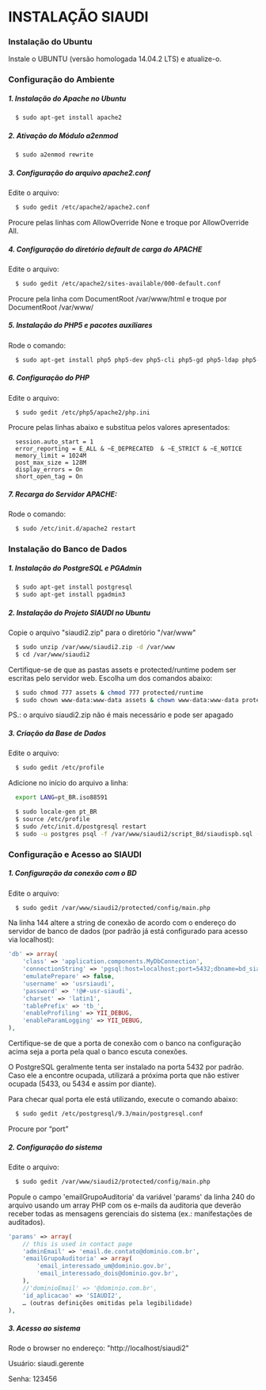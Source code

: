 # INSTALAÇÃO SIAUDI

### Instalação do Ubuntu

Instale o UBUNTU (versão homologada 14.04.2 LTS) e atualize-o.

### Configuração do Ambiente

##### 1. Instalação do Apache no Ubuntu

```sh
  $ sudo apt-get install apache2
```

##### 2. Ativação do Módulo a2enmod

```sh
  $ sudo a2enmod rewrite
```

##### 3. Configuração do arquivo apache2.conf

Edite o arquivo:

```sh
  $ sudo gedit /etc/apache2/apache2.conf
```

Procure pelas linhas com AllowOverride None e troque por AllowOverride All.

##### 4. Configuração do diretório default de carga do APACHE

Edite o arquivo:

```sh
  $ sudo gedit /etc/apache2/sites-available/000-default.conf
```

Procure pela linha com DocumentRoot /var/www/html  e troque por DocumentRoot /var/www/

##### 5. Instalação do PHP5 e pacotes auxiliares 

Rode o comando:

```sh
  $ sudo apt-get install php5 php5-dev php5-cli php5-gd php5-ldap php5-mcrypt php5-memcache php5-pgsql php-pear
```

##### 6. Configuração do PHP

Edite o arquivo:

```sh
  $ sudo gedit /etc/php5/apache2/php.ini
```

Procure pelas linhas abaixo e substitua pelos valores apresentados:

```apacheconf
  session.auto_start = 1
  error_reporting = E_ALL & ~E_DEPRECATED  & ~E_STRICT & ~E_NOTICE
  memory_limit = 1024M
  post_max_size = 128M
  display_errors = On
  short_open_tag = On
```

##### 7. Recarga do Servidor APACHE:

Rode o comando:

```sh
  $ sudo /etc/init.d/apache2 restart
```

### Instalação do Banco de Dados

##### 1. Instalação do PostgreSQL e PGAdmin

```sh
  $ sudo apt-get install postgresql
  $ sudo apt-get install pgadmin3
```

##### 2. Instalação do Projeto SIAUDI no Ubuntu

Copie o arquivo "siaudi2.zip" para o diretório "/var/www"

```sh
  $ sudo unzip /var/www/siaudi2.zip -d /var/www
  $ cd /var/www/siaudi2
```

Certifique-se de que as pastas assets e protected/runtime podem ser escritas pelo servidor web. Escolha um dos comandos abaixo:

```sh
  $ sudo chmod 777 assets & chmod 777 protected/runtime
  $ sudo chown www-data:www-data assets & chown www-data:www-data protected/runtime
```

PS.: o arquivo siaudi2.zip não é mais necessário e pode ser apagado

##### 3. Criação da Base de Dados

Edite o arquivo:

```sh
  $ sudo gedit /etc/profile
```

Adicione no início do arquivo a linha:

```sh
  export LANG=pt_BR.iso88591
```

```sh
  $ sudo locale-gen pt_BR
  $ source /etc/profile
  $ sudo /etc/init.d/postgresql restart
  $ sudo -u postgres psql -f /var/www/siaudi2/script_Bd/siaudispb.sql -o /tmp/resultado.txt
```

### Configuração e Acesso ao SIAUDI

##### 1. Configuração da conexão com o BD 

Edite o arquivo:

```sh
  $ sudo gedit /var/www/siaudi2/protected/config/main.php
```

Na linha 144 altere a string de conexão de acordo com o endereço do servidor de banco de dados (por padrão já está configurado para acesso via localhost):

```php
'db' => array(
    'class' => 'application.components.MyDbConnection',
    'connectionString' => 'pgsql:host=localhost;port=5432;dbname=bd_siaudi',
    'emulatePrepare' => false,
    'username' => 'usrsiaudi',
    'password' => '!@#-usr-siaudi',
    'charset' => 'latin1',
    'tablePrefix' => 'tb_',
    'enableProfiling' => YII_DEBUG,
    'enableParamLogging' => YII_DEBUG,   
),
```

Certifique-se de que a porta de conexão com o banco na configuração acima seja a porta pela qual o banco escuta conexões.

O PostgreSQL geralmente tenta ser instalado na porta 5432 por padrão. Caso ele a encontre ocupada, utilizará a próxima porta que não estiver ocupada (5433, ou 5434 e assim por diante).

Para checar qual porta ele está utilizando, execute o comando abaixo:

```sh
  $ sudo gedit /etc/postgresql/9.3/main/postgresql.conf
```

Procure por “port”

##### 2. Configuração do sistema

Edite o arquivo:

```sh
  $ sudo gedit /var/www/siaudi2/protected/config/main.php
```

Popule o campo 'emailGrupoAuditoria' da variável 'params' da linha 240 do arquivo usando um array PHP com os e-mails da auditoria que deverão receber todas as mensagens gerenciais do sistema (ex.: manifestações de auditados).

```php
'params' => array(
    // this is used in contact page
    'adminEmail' => 'email.de.contato@dominio.com.br',
    'emailGrupoAuditoria' => array(
        'email_interessado_um@dominio.gov.br',
        'email_interessado_dois@dominio.gov.br',
    ),
    //'dominioEmail' => '@dominio.com.br',
    'id_aplicacao' => 'SIAUDI2',
    … (outras definições omitidas pela legibilidade)
),
```

##### 3. Acesso ao sistema

Rode o browser no endereço: "http://localhost/siaudi2"

Usuário: siaudi.gerente

Senha: 123456